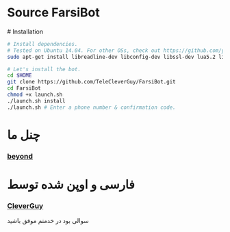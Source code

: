 <h1>Source FarsiBot</h1>
# Installation

```sh
# Install dependencies.
# Tested on Ubuntu 14.04. For other OSs, check out https://github.com/yagop/telegram-bot/wiki/Installation
sudo apt-get install libreadline-dev libconfig-dev libssl-dev lua5.2 liblua5.2-dev libevent-dev make autoconf unzip git redis-server g++ libjansson-dev libpython-dev expat libexpat1-dev

# Let's install the bot.
cd $HOME
git clone https://github.com/TeleCleverGuy/FarsiBot.git
cd FarsiBot
chmod +x launch.sh
./launch.sh install
./launch.sh # Enter a phone number & confirmation code.
```
<h1>چنل ما</h1>
<a href="telegram.me/beyondteam"><h3>beyond</h3></a>
<h1>فارسی و اوپن شده توسط</h1>
<a href="telegram.me/CleverGuy"><h3>CleverGuy</h3></a>

سوالی بود در خدمتم
موفق باشید
